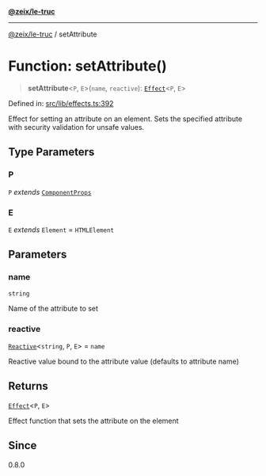 [**@zeix/le-truc**](../README.md)

***

[@zeix/le-truc](../globals.md) / setAttribute

# Function: setAttribute()

> **setAttribute**\<`P`, `E`\>(`name`, `reactive`): [`Effect`](../type-aliases/Effect.md)\<`P`, `E`\>

Defined in: [src/lib/effects.ts:392](https://github.com/zeixcom/ui-element/blob/230cd6cc9b2252d1741350e7be8be3e04b6f2cf4/src/lib/effects.ts#L392)

Effect for setting an attribute on an element.
Sets the specified attribute with security validation for unsafe values.

## Type Parameters

### P

`P` *extends* [`ComponentProps`](../type-aliases/ComponentProps.md)

### E

`E` *extends* `Element` = `HTMLElement`

## Parameters

### name

`string`

Name of the attribute to set

### reactive

[`Reactive`](../type-aliases/Reactive.md)\<`string`, `P`, `E`\> = `name`

Reactive value bound to the attribute value (defaults to attribute name)

## Returns

[`Effect`](../type-aliases/Effect.md)\<`P`, `E`\>

Effect function that sets the attribute on the element

## Since

0.8.0
